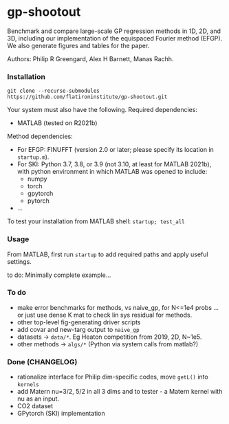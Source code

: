 # gp-shootout

Benchmark and compare large-scale GP regression methods in 1D, 2D, and 3D,
including our implementation of the equispaced Fourier method (EFGP).
We also generate figures and tables for the paper.

Authors: Philip R Greengard, Alex H Barnett, Manas Rachh.


### Installation

`git clone --recurse-submodules https://github.com/flatironinstitute/gp-shootout.git`

Your system must also have the following.
Required dependencies:

* MATLAB (tested on R2021b)

Method dependencies:

* For EFGP: FINUFFT (version 2.0 or later; please specify its location in `startup.m`).
* For SKI: Python 3.7, 3.8, or 3.9 (not 3.10, at least for MATLAB 2021b), with
python environment in which MATLAB was opened to include:
   - numpy
   - torch
   - gpytorch
   - pytorch
* ...

To test your installation from MATLAB shell: `startup; test_all`


### Usage

From MATLAB, first run `startup` to add required paths and apply useful settings.

to do: Minimally complete example...


### To do

* make error benchmarks for methods, vs naive_gp, for N<=1e4 probs
   ... or just use dense K mat to check lin sys residual for methods.
* other top-level fig-generating driver scripts
* add covar and new-targ output to `naive_gp`
* datasets -> `data/*`.   Eg Heaton competition from 2019, 2D, N~1e5.
* other methods -> `algs/*` (Python via system calls from matlab?)


### Done (CHANGELOG)

* rationalize interface for Philip dim-specific codes, move `getL()` into `kernels`
* add Matern nu=3/2, 5/2 in all 3 dims and to tester - a Matern kernel with nu as an input.
* CO2 dataset 
* GPytorch (SKI) implementation

